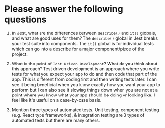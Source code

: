 # Please answer the following questions

1.  In Jest, what are the differences between `describe()` and `it()` globals, and what are good uses for them?
The `describe()` global in Jest breaks your test suite into components. The `it()` global is for individual tests which can go into a describe for a major component/piece of the project.  

2.  What is the point of `Test Driven Development`? What do you think about this approach?
Test driven development is an approach where you write tests for what you expect your app to do and then code that part of the app. This is different from coding first and then writing tests later. I can see it being beneficial when you know exactly how you want your app to perform but I can also see it slowing things down when you are not at a point where you know what your app should be doing or looking like. I feel like it's useful on a case-by-case basis. 

3.  Mention three types of automated tests.
Unit testing, component testing (e.g. React type frameworks), & integration testing are 3 types of automated tests but there are many others. 